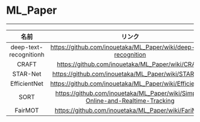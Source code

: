 # ML_Paper
***
|名前|リンク|
|:---:|:---:|
|deep-text-recognitionh|https://github.com/inouetaka/ML_Paper/wiki/deep-text-recognition|
|CRAFT|https://github.com/inouetaka/ML_Paper/wiki/CRAFT|
|STAR-Net|https://github.com/inouetaka/ML_Paper/wiki/STAR-Net|
|EfficientNet|https://github.com/inouetaka/ML_Paper/wiki/EfficientNet|
|SORT|https://github.com/inouetaka/ML_Paper/wiki/Simple-Online-and-Realtime-Tracking| 
|FairMOT|https://github.com/inouetaka/ML_Paper/wiki/FariMOT|

